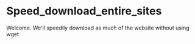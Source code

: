 # Speed_download_entire_sites
Welcome. We'll speedily download as much of the website without using wget
